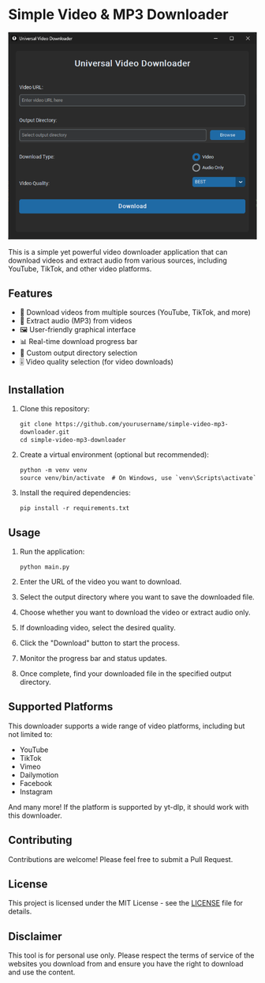 # Simple Video & MP3 Downloader

![Preview](preview.png)

This is a simple yet powerful video downloader application that can download videos and extract audio from various sources, including YouTube, TikTok, and other video platforms.

## Features

- 🎥 Download videos from multiple sources (YouTube, TikTok, and more)
- 🎵 Extract audio (MP3) from videos
- 🖼️ User-friendly graphical interface
- 📊 Real-time download progress bar
- 📂 Custom output directory selection
- 🎚️ Video quality selection (for video downloads)

## Installation

1. Clone this repository:
   ```
   git clone https://github.com/yourusername/simple-video-mp3-downloader.git
   cd simple-video-mp3-downloader
   ```

2. Create a virtual environment (optional but recommended):
   ```
   python -m venv venv
   source venv/bin/activate  # On Windows, use `venv\Scripts\activate`
   ```

3. Install the required dependencies:
   ```
   pip install -r requirements.txt
   ```

## Usage

1. Run the application:
   ```
   python main.py
   ```

2. Enter the URL of the video you want to download.

3. Select the output directory where you want to save the downloaded file.

4. Choose whether you want to download the video or extract audio only.

5. If downloading video, select the desired quality.

6. Click the "Download" button to start the process.

7. Monitor the progress bar and status updates.

8. Once complete, find your downloaded file in the specified output directory.

## Supported Platforms

This downloader supports a wide range of video platforms, including but not limited to:

- YouTube
- TikTok
- Vimeo
- Dailymotion
- Facebook
- Instagram

And many more! If the platform is supported by yt-dlp, it should work with this downloader.

## Contributing

Contributions are welcome! Please feel free to submit a Pull Request.

## License

This project is licensed under the MIT License - see the [LICENSE](LICENSE) file for details.

## Disclaimer

This tool is for personal use only. Please respect the terms of service of the websites you download from and ensure you have the right to download and use the content.